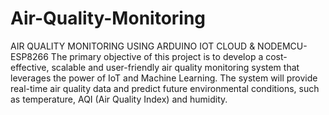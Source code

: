# Air-Quality-Monitoring

AIR QUALITY MONITORING USING ARDUINO IOT CLOUD & NODEMCU-ESP8266 
The primary objective of this project is to develop a cost-effective, scalable and user-friendly air quality monitoring system that leverages the power of IoT and Machine Learning. The system will provide real-time air quality data and predict future environmental conditions, such as temperature, AQI (Air Quality Index) and humidity.

